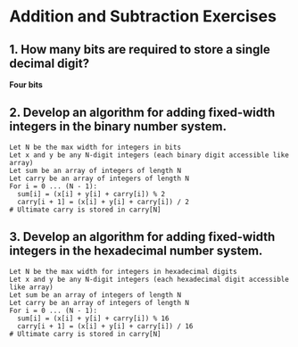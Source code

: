 # Addition and Subtraction Exercises

## 1. How many bits are required to store a single decimal digit?

  **Four bits**

## 2. Develop an algorithm for adding fixed-width integers in the binary number system.

    Let N be the max width for integers in bits
    Let x and y be any N-digit integers (each binary digit accessible like array)
    Let sum be an array of integers of length N
    Let carry be an array of integers of length N
    For i = 0 ... (N - 1):
      sum[i] = (x[i] + y[i] + carry[i]) % 2
      carry[i + 1] = (x[i] + y[i] + carry[i]) / 2
    # Ultimate carry is stored in carry[N]

## 3. Develop an algorithm for adding fixed-width integers in the hexadecimal number system.

    Let N be the max width for integers in hexadecimal digits
    Let x and y be any N-digit integers (each hexadecimal digit accessible like array)
    Let sum be an array of integers of length N
    Let carry be an array of integers of length N
    For i = 0 ... (N - 1):
      sum[i] = (x[i] + y[i] + carry[i]) % 16
      carry[i + 1] = (x[i] + y[i] + carry[i]) / 16
    # Ultimate carry is stored in carry[N]
